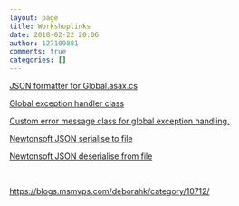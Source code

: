 ```yaml
---
layout: page
title: Workshoplinks
date: 2018-02-22 20:06
author: 127109881
comments: true
categories: []
---
```

<a href="https://gist.github.com/benbhall/44751e857fdde888fd85d78b45cfb1c1">JSON formatter for Global.asax.cs</a>

<a href="https://gist.github.com/benbhall/b5a36942edb02acffa9bcd35efcc6297">Global exception handler class</a>

<a href="https://gist.github.com/benbhall/2ae0f6544e5399a4c26f2089d9f4f043">Custom error message class for global exception handling.</a>

<a href="https://www.newtonsoft.com/json/help/html/SerializeWithJsonSerializerToFile.htm">Newtonsoft JSON serialise to file</a>

<a href="https://www.newtonsoft.com/json/help/html/DeserializeWithJsonSerializerFromFile.htm">Newtonsoft JSON deserialise from file</a>

&nbsp;

<a href="https://blogs.msmvps.com/deborahk/category/10712/">https://blogs.msmvps.com/deborahk/category/10712/</a>

&nbsp;

&nbsp;
